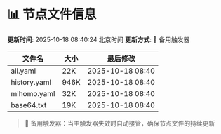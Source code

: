 # 📊 节点文件信息

**更新时间**: 2025-10-18 08:40:24 北京时间
**更新方式**: 🔄 备用触发器

| 文件名 | 大小 | 最后修改 |
|--------|------|----------|
| all.yaml | 22K | 2025-10-18 08:40 |
| history.yaml | 946K | 2025-10-18 08:40 |
| mihomo.yaml | 32K | 2025-10-18 08:40 |
| base64.txt | 19K | 2025-10-18 08:40 |

> 🔄 备用触发器：当主触发器失效时自动接管，确保节点文件的持续更新
